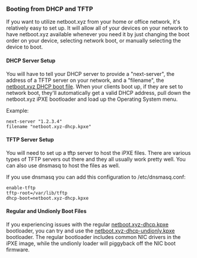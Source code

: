 ### Booting from DHCP and TFTP

If you want to utilize netboot.xyz from your home or office network, it's relatively easy to set up.  It will allow all of your devices on your network to have netboot.xyz available whenever you need it by just changing the boot order on your device, selecting network boot, or manually selecting the device to boot.

#### DHCP Server Setup
You will have to tell your DHCP server to provide a "next-server", the address of a TFTP server on your network, and a "filename", the [netboot.xyz DHCP boot file](https://boot.netboot.xyz/ipxe/netboot.xyz-dhcp.kpxe).  When your clients boot up, if they are set to network boot, they'll automatically get a valid DHCP address, pull down the netboot.xyz iPXE bootloader and load up the Operating System menu.  

Example:

    next-server "1.2.3.4"
    filename "netboot.xyz-dhcp.kpxe"

#### TFTP Server Setup

You will need to set up a tftp server to host the iPXE files.  There are various types of TFTP servers out there and they all usually work pretty well.  You can also use dnsmasq to host the files as well.

If you use dnsmasq you can add this configuration to /etc/dnsmasq.conf:

    enable-tftp
    tftp-root=/var/lib/tftp
    dhcp-boot=netboot.xyz-dhcp.kpxe

#### Regular and Undionly Boot Files

If you experiencing issues with the regular [netboot.xyz-dhcp.kpxe](https://boot.netboot.xyz/ipxe/netboot.xyz-dhcp.kpxe) bootloader, you can try and use the [netboot.xyz-dhcp-undionly.kpxe](https://boot.netboot.xyz/ipxe/netboot.xyz-dhcp-undionly.kpxe) bootloader.  The regular bootloader includes common NIC drivers in the iPXE image, while the undionly loader will piggyback off the NIC boot firmware.
 
